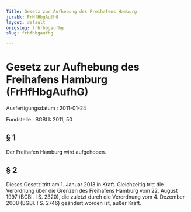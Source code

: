 ```yaml
---
Title: Gesetz zur Aufhebung des Freihafens Hamburg
jurabk: FrHfHbgAufhG
layout: default
origslug: frhfhbgaufhg
slug: frhfhbgaufhg

---
```


# Gesetz zur Aufhebung des Freihafens Hamburg (FrHfHbgAufhG)

Ausfertigungsdatum
:   2011-01-24

Fundstelle
:   BGBl I: 2011, 50


## § 1

Der Freihafen Hamburg wird aufgehoben.


## § 2

Dieses Gesetz tritt am 1. Januar 2013 in Kraft. Gleichzeitig tritt die
Verordnung über die Grenzen des Freihafens Hamburg vom 22. August 1997
(BGBl. I S. 2320), die zuletzt durch die Verordnung vom 4. Dezember
2008 (BGBl. I
S. 2746) geändert worden ist, außer Kraft.

